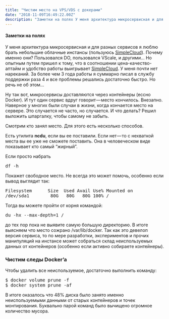 ```yaml
---
title: "Чистим место на VPS/VDS с докерами"
date: "2018-11-09T16:49:22.00Z"
description: "Заметки на полях У меня архитектура микросервисная и для разных сервисов я люблю брать небольшие облачные инстансы (пользуюсь Si"
---
```


<!--kg-card-begin: html--><h4>Заметки на полях</h4>
<p>У меня архитектура микросервисная и для разных сервисов я люблю брать небольшие облачные инстансы (пользуюсь <a href="https://simplecloud.ru/start/newhr" target="_blank" rel="noopener noreferrer">SimpleCloud</a>). Почему именно они? Пользовался DO, пользовался VSсale, и другими… Но опытным путем пришел к тому, что в соотношении цена-качество-аптайм и удобство работы выигрывает <a href="https://simplecloud.ru/start/newhr" target="_blank" rel="noopener noreferrer">SimpleCloud</a>. У меня почти нет нареканий. За более чем 3 года работы я суммарно писал в службу поддержки раза 4 и все проблемы решались достаточно быстро. Но речь не об этом…</p>
<p>Ну так вот, микросервисы доставляются через контейнеры (ессно Docker). И тут один сервис вдруг говорит — место кончилось. Внезапно. Наверное у многих были случаи в жизни, когда кончается место на сервере. Это случается не часто, но случается. И что делать? Решил выложить шпаргалку, чтобы самому не забыть.</p>
<p>Смотрим кто занял место. Для этого есть несколько способов.</p>
<p>Есть утилита <strong>ncdu</strong>, если вы ее поставили. Если нет — то с нехваткой места вы ее уже не сможете поставить. Она в человеческом виде показывает кто самый “жирный”.</p>
<p>Если просто набрать</p>
<pre>df -h</pre>
<p>Покажет свободное место. Не всегда это может помочь, особенно если вывод выглядит так:</p>
<pre>Filesystem      Size  Used Avail Use% Mounted on<br>/dev/sda1        80G   80G   80G 100% /</pre>
<p>Тогда вы можете пройти от корня командой:</p>
<pre>du -hx --max-depth=1 /</pre>
<p>до тех пор пока не выявите самую большую директорию. В итоге выясняем что место сожрано /var/lib/docker. Так как это девелоп версия сервиса, то по мере разработки, экспериментов и прочих манипуляций на инстансе может собраться склад неиспользуемых данных от контейнеров (особенно если активно собираете контейнеры).</p>
<h3>Чистим следы Docker’a</h3>
<p>Чтобы удалить все неиспользуемое, достаточно выполнить команду:</p>
<pre>$ docker volume prune -f<br>$ docker system prune -af</pre>
<p>В итоге оказалось что 48% диска было занято именно неиспользуемыми данными от старых контейнеров и точек монтирования. Буквально парой команд было вычищено огромное количество мусора.</p>

<!--kg-card-end: html-->

